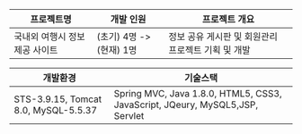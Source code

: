 

|프로젝트명|개발 인원|프로젝트 개요|
|------|---|---|
|국내외 여행시 정보 제공 사이트|(초기) 4명 -> (현재) 1명|정보 공유 게시판 및 회원관리 프로젝트 기획 및 개발|


|개발환경|기술스택|
|------|---|
|STS-3.9.15, Tomcat 8.0, MySQL-5.5.37|Spring MVC, Java 1.8.0, HTML5, CSS3, JavaScript, JQeury, MySQL5,JSP, Servlet|
